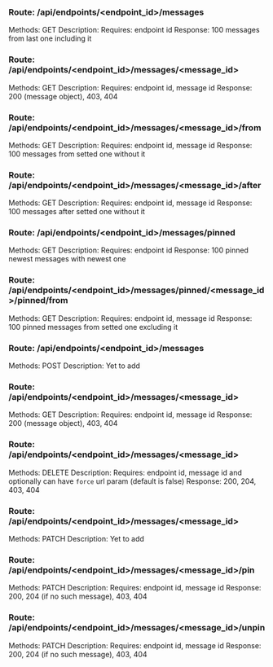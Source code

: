 ### Route: /api/endpoints/<endpoint_id>/messages
Methods: GET
Description:
Requires: endpoint id
Response: 100 messages from last one including it

### Route: /api/endpoints/<endpoint_id>/messages/<message_id>
Methods: GET
Description:
Requires: endpoint id, message id
Response: 200 (message object), 403, 404

### Route: /api/endpoints/<endpoint_id>/messages/<message_id>/from
Methods: GET
Description:
Requires: endpoint id, message id
Response: 100 messages from setted one without it

### Route: /api/endpoints/<endpoint_id>/messages/<message_id>/after
Methods: GET
Description:
Requires: endpoint id, message id
Response: 100 messages after setted one without it

### Route: /api/endpoints/<endpoint_id>/messages/pinned
Methods: GET
Description:
Requires: endpoint id
Response: 100 pinned newest messages with newest one

### Route: /api/endpoints/<endpoint_id>/messages/pinned/<message_id>/pinned/from
Methods: GET
Description:
Requires: endpoint id, message id
Response: 100 pinned messages from setted one excluding it

### Route: /api/endpoints/<endpoint_id>/messages
Methods: POST
Description:
Yet to add

### Route: /api/endpoints/<endpoint_id>/messages/<message_id>
Methods: GET
Description:
Requires: endpoint id, message id
Response: 200 (message object), 403, 404

### Route: /api/endpoints/<endpoint_id>/messages/<message_id>
Methods: DELETE
Description:
Requires: endpoint id, message id and
optionally can have `force` url param (default is false)
Response: 200, 204, 403, 404

### Route: /api/endpoints/<endpoint_id>/messages/<message_id>
Methods: PATCH
Description:
Yet to add

### Route: /api/endpoints/<endpoint_id>/messages/<message_id>/pin
Methods: PATCH
Description:
Requires: endpoint id, message id
Response: 200, 204 (if no such message), 403, 404

### Route: /api/endpoints/<endpoint_id>/messages/<message_id>/unpin
Methods: PATCH
Description:
Requires: endpoint id, message id
Response: 200, 204 (if no such message), 403, 404

